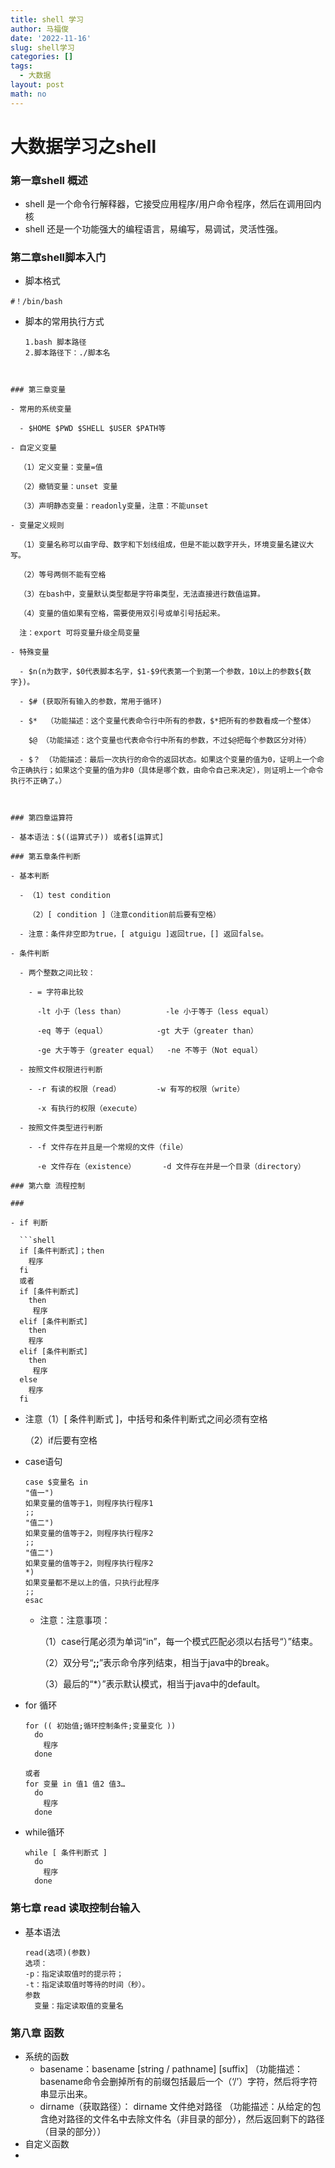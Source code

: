 ```yaml
---
title: shell 学习
author: 马福俊
date: '2022-11-16'
slug: shell学习
categories: []
tags:
  - 大数据
layout: post
math: no
---
```


#                                            大数据学习之shell

### 第一章shell 概述

- shell 是一个命令行解释器，它接受应用程序/用户命令程序，然后在调用回内核
- shell 还是一个功能强大的编程语言，易编写，易调试，灵活性强。

### 第二章shell脚本入门

- 脚本格式

```shell
#！/bin/bash
```

- 脚本的常用执行方式

  ```shell
  1.bash 脚本路径
  2.脚本路径下：./脚本名
  
```
  

### 第三章变量

- 常用的系统变量

  - $HOME $PWD $SHELL $USER $PATH等

- 自定义变量

  （1）定义变量：变量=值 

  （2）撤销变量：unset 变量

  （3）声明静态变量：readonly变量，注意：不能unset

- 变量定义规则

  （1）变量名称可以由字母、数字和下划线组成，但是不能以数字开头，环境变量名建议大写。

  （2）等号两侧不能有空格

  （3）在bash中，变量默认类型都是字符串类型，无法直接进行数值运算。

  （4）变量的值如果有空格，需要使用双引号或单引号括起来。

  注：export 可将变量升级全局变量

- 特殊变量

  - $n(n为数字，$0代表脚本名字，$1-$9代表第一个到第一个参数，10以上的参数${数字})。

  - $# (获取所有输入的参数，常用于循环)

  - $*  （功能描述：这个变量代表命令行中所有的参数，$*把所有的参数看成一个整体）

    $@ （功能描述：这个变量也代表命令行中所有的参数，不过$@把每个参数区分对待）

  - $？ （功能描述：最后一次执行的命令的返回状态。如果这个变量的值为0，证明上一个命令正确执行；如果这个变量的值为非0（具体是哪个数，由命令自己来决定），则证明上一个命令执行不正确了。）



### 第四章运算符

- 基本语法：$((运算式子)) 或者$[运算式]

### 第五章条件判断

- 基本判断 

  - （1）test condition

    （2）[ condition ]（注意condition前后要有空格）

  - 注意：条件非空即为true，[ atguigu ]返回true，[] 返回false。

- 条件判断

  - 两个整数之间比较：

    - = 字符串比较

      -lt 小于（less than）         -le 小于等于（less equal）

      -eq 等于（equal）           -gt 大于（greater than）

      -ge 大于等于（greater equal）  -ne 不等于（Not equal）

  - 按照文件权限进行判断

    - -r 有读的权限（read）        -w 有写的权限（write）

      -x 有执行的权限（execute）

  - 按照文件类型进行判断

    - -f 文件存在并且是一个常规的文件（file）

      -e 文件存在（existence）      -d 文件存在并是一个目录（directory）

### 第六章 流程控制

### 

- if 判断

  ```shell
  if [条件判断式]；then
  	程序
  fi
  或者
  if [条件判断式]
  	then
  	 程序
  elif [条件判断式]
  	then
  	程序
  elif [条件判断式]
  	then
  	 程序
  else
  	程序
  fi
  ```

  - 注意（1）[ 条件判断式 ]，中括号和条件判断式之间必须有空格

    （2）if后要有空格

- case语句

  ```shell
  case $变量名 in
  "值一")
  如果变量的值等于1，则程序执行程序1
  ;;
  "值二")
  如果变量的值等于2，则程序执行程序2
  ;;
  "值二")
  如果变量的值等于2，则程序执行程序2
  *)
  如果变量都不是以上的值，只执行此程序
  ;;
  esac
  ```

  - 注意：注意事项：

    （1）case行尾必须为单词“in”，每一个模式匹配必须以右括号“）”结束。

    （2）双分号“**;;**”表示命令序列结束，相当于java中的break。

    （3）最后的“*）”表示默认模式，相当于java中的default。

- for 循环

  ```shell
  for (( 初始值;循环控制条件;变量变化 )) 
    do 
      程序 
    done
    
  或者
  for 变量 in 值1 值2 值3… 
    do 
      程序 
    done
  
  ```

- while循环

  ```shell
  while [ 条件判断式 ] 
    do 
      程序
    done
  ```

  

### 第七章 read 读取控制台输入

- 基本语法

  ```shell
  read(选项)(参数)
  选项：
  -p：指定读取值时的提示符；
  -t：指定读取值时等待的时间（秒）。
  参数
  	变量：指定读取值的变量名
  
  ```

### 第八章 函数

- 系统的函数
  - basename：basename [string / pathname] [suffix]     （功能描述：basename命令会删掉所有的前缀包括最后一个（‘/’）字符，然后将字符串显示出来。
  - dirname（获取路径）： dirname 文件绝对路径    （功能描述：从给定的包含绝对路径的文件名中去除文件名（非目录的部分），然后返回剩下的路径（目录的部分））
- 自定义函数
- 